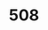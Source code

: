 ---
# This topic lives at
# https://digital.gov/topics/508

# Topic Title
title: "508"

# description — keep it short and clear
# summary: ""

# Weight
weight: 1

# For more information on managing topics,
# see https://github.com/GSA/digitalgov.gov/wiki/topics
---
